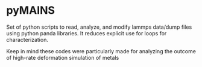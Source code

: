 # pyMAINS

Set of python scripts to read, analyze, and modify lammps data/dump files using python panda libraries. It reduces explicit use for loops for characterization.

Keep in mind these codes were particularly made for analyzing the outcome of high-rate deformation simulation of metals
